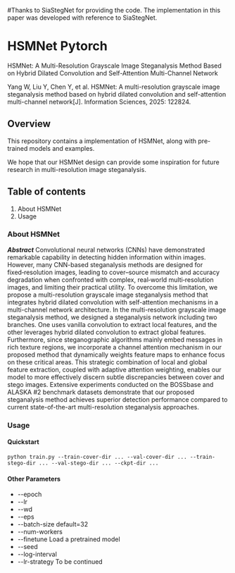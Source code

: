 #Thanks to SiaStegNet for providing the code. The implementation in this paper was developed with reference to SiaStegNet.

# HSMNet Pytorch
HSMNet: A Multi-Resolution Grayscale Image Steganalysis Method Based on Hybrid Dilated Convolution and Self-Attention Multi-Channel Network

Yang W, Liu Y, Chen Y, et al. HSMNet: A multi-resolution grayscale image steganalysis method based on hybrid dilated convolution and self-attention multi-channel network[J]. Information Sciences, 2025: 122824.


## Overview
This repository contains a implementation of HSMNet, along with pre-trained models and examples.

We hope that our HSMNet design can provide some inspiration for future research in multi-resolution image steganalysis.

## Table of contents
1. About HSMNet
2. Usage

### About HSMNet
***Abstract*** Convolutional neural networks (CNNs) have demonstrated remarkable capability in detecting hidden information within images. However, many CNN-based steganalysis methods are designed for fixed‑resolution images, leading to cover–source mismatch and accuracy degradation when confronted with complex, real‑world multi‑resolution images, and limiting their practical utility. To overcome this limitation, we propose a multi-resolution grayscale image steganalysis method that integrates hybrid dilated convolution with self-attention mechanisms in a multi-channel network architecture. In the multi-resolution grayscale image steganalysis method, we designed a steganalysis network including two branches. One uses vanilla convolution to extract local features, and the other leverages hybrid dilated convolution to extract global features. Furthermore, since steganographic algorithms mainly embed messages in rich texture regions, we incorporate a channel attention mechanism in our proposed method that dynamically weights feature maps to enhance focus on these critical areas. This strategic combination of local and global feature extraction, coupled with adaptive attention weighting, enables our model to more effectively discern subtle discrepancies between cover and stego images. Extensive experiments conducted on the BOSSbase and ALASKA \#2 benchmark datasets demonstrate that our proposed steganalysis method achieves superior detection performance compared to current state-of-the-art multi-resolution steganalysis approaches.

### Usage
#### Quickstart
```
python train.py --train-cover-dir ... --val-cover-dir ... --train-stego-dir ... --val-stego-dir ... --ckpt-dir ...
```

#### Other Parameters
* --epoch
* --lr
* --wd
* --eps
* --batch-size default=32
* --num-workers
* --finetune Load a pretrained model
* --seed
* --log-interval
* --lr-strategy
To be continued
